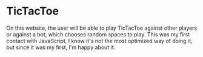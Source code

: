 # TicTacToe

On this website, the user will be able to play TicTacToe against other players or against a bot, which chooses random spaces to play. This was my first contact with JavaScript, I know it's not the most optimized way of doing it, but since it was my first, I'm happy about it.
